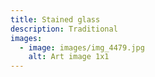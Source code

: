 ```yaml
---
title: Stained glass
description: Traditional
images:
  - image: images/img_4479.jpg
    alt: Art image 1x1
---
```

